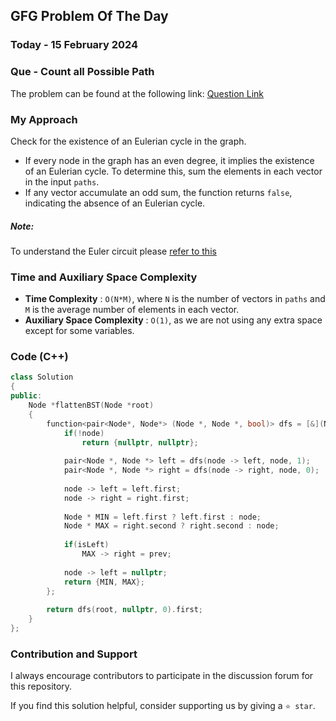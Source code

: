 ## GFG Problem Of The Day

### Today - 15 February 2024
### Que - Count all Possible Path
The problem can be found at the following link: [Question Link](https://www.geeksforgeeks.org/problems/castle-run3644/1)

### My Approach
Check for the existence of an Eulerian cycle in the graph. 
- If every node in the graph has an even degree, it implies the existence of an Eulerian cycle. To determine this, sum the elements in each vector in the input `paths`. 
- If any vector accumulate an odd sum, the function returns `false`, indicating the absence of an Eulerian cycle.

##### Note:
To understand the Euler circuit please [refer to this](https://www.youtube.com/watch?v=xR4sGgwtR2I)

### Time and Auxiliary Space Complexity

- **Time Complexity** : `O(N*M)`, where `N` is the number of vectors in `paths` and `M` is the average number of elements in each vector.
- **Auxiliary Space Complexity** : `O(1)`, as we are not using any extra space except for some variables.

### Code (C++)

```cpp
class Solution
{
public:
    Node *flattenBST(Node *root)
    {
        function<pair<Node*, Node*> (Node *, Node *, bool)> dfs = [&](Node * node, Node * prev, bool isLeft) -> pair<Node*, Node*> {
            if(!node)
                return {nullptr, nullptr};
                
            pair<Node *, Node *> left = dfs(node -> left, node, 1);
            pair<Node *, Node *> right = dfs(node -> right, node, 0);
                
            node -> left = left.first;
            node -> right = right.first;
            
            Node * MIN = left.first ? left.first : node;
            Node * MAX = right.second ? right.second : node;
            
            if(isLeft)
                MAX -> right = prev;
            
            node -> left = nullptr;
            return {MIN, MAX};
        };
        
        return dfs(root, nullptr, 0).first;
    }
};

```

### Contribution and Support

I always encourage contributors to participate in the discussion forum for this repository.

If you find this solution helpful, consider supporting us by giving a `⭐ star`.
